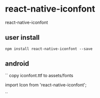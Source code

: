 # react-native-iconfont
react-native-iconfont


## user install
``
npm install react-native-iconfont --save
``
## android
``
copy iconfont.ttf to  assets/fonts


import Icon from 'react-native-iconfont';

<Icon
          position='left'
          icon='e632'
          iconPadding={12}
          label='left'
          iconColor='#000'
        />
``
